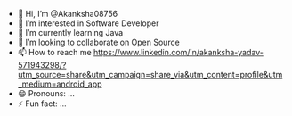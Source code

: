- 👋 Hi, I’m @Akanksha08756
- 👀 I’m interested in Software Developer
- 🌱 I’m currently learning Java
- 💞️ I’m looking to collaborate on Open Source
- 📫 How to reach me https://www.linkedin.com/in/akanksha-yadav-571943298/?utm_source=share&utm_campaign=share_via&utm_content=profile&utm_medium=android_app
- 😄 Pronouns: ...
- ⚡ Fun fact: ...

<!---
Akanksha08756/Akanksha08756 is a ✨ special ✨ repository because its `README.md` (this file) appears on your GitHub profile.
You can click the Preview link to take a look at your changes.
--->
